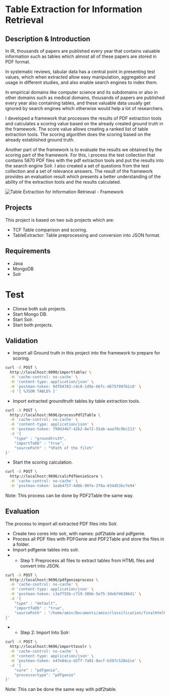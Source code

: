 # Table Extraction for Information Retrieval

## Description & Introduction
In IR, thousands of papers are published every year that contains valuable information such as tables which almost all of these papers are stored in PDF format.

In systematic reviews, tabular data has a central point in presenting test values, which when extracted allow easy manipulation, aggregation and usage in different studies, and also enable search engines to index them.

In empirical domains like computer science and its subdomains or also in other domains such as medical domains, thousands of papers are published every year also containing tables, and these valuable data usually get ignored by search engines which otherwise would help a lot of researchers.

I developed a framework that processes the results of PDF extraction tools and calculates a scoring value based on the already created ground truth in the framework. The score value allows creating a ranked list of table extraction tools. The scoring algorithm does the scoring based on the already established ground truth.

Another part of the framework is to evaluate the results we obtained by the scoring part of the framework. For this, i process the test collection that contains 5870 PDF files with the pdf extraction tools and put the results into the search engine Solr. I also created a set of questions from the test collection and a set of relevance answers. The result of the framework provides an evaluation result which presents a better understanding of the ability of the extraction tools and the results calculated.

![Table Extraction for Information Retrieval - Framework](https://cldup.com/uclqDPRVay.png)

## Projects
This project is based on two sub projects which are:
- TCF Table comparison and scoring.
- TableExtractor: Table preprocessing and conversion into JSON format.

## Requirements
- Java
- MongoDB
- Solr

# Test
- Clonse both sub projects.
- Start Mongo DB.
- Start Solr.
- Start both projects.

## Validation
- Import all Ground truth in this project into the framework to prepare for scoring.
```sh
curl -X POST \
  http://localhost:8090/importtable/ \
  -H 'cache-control: no-cache' \
  -H 'content-type: application/json' \
  -H 'postman-token: 9df84783-c4c0-1d9e-66fc-d675799f62c0' \
  -d '{ %JSON TABLE% }'
```
- Import extracted groundtruth tables by table extraction tools.
```sh
curl -X POST \
  http://localhost:9696/processPdf2Table \
  -H 'cache-control: no-cache' \
  -H 'content-type: application/json' \
  -H 'postman-token: 799434b7-42b2-8e72-55ab-aaa70c9bc213' \
  -d '{
	"type" : "groundtruth",
	"importToDb" : "true",
	"sourcePath" : "%Path of the file%"
}'
```
- Start the scoring calculation.
```sh
curl -X POST \
  http://localhost:9696/calcPdfGenieScore \
  -H 'cache-control: no-cache' \
  -H 'postman-token: 1eab4757-4d8b-907e-2f8a-834d53bcfe94'
```

Note: This process can be done by PDF2Table the same way.

## Evaluation
The process to import all extracted PDF files into Solr.
- Create two cores into solr, with names: pdf2table and pdfgenie.
- Process all PDF files with PDFGenie and PDF2Table and store the files in a folder.
- Import pdfgenie tables into solr.
- - Step 1: Preprocess all files to extract tables from HTML files and convert into JSON.
```sh
curl -X POST \
  http://localhost:9696/pdfgenieprocess \
  -H 'cache-control: no-cache' \
  -H 'content-type: application/json' \
  -H 'postman-token: c3a7f55b-c719-30bb-5e75-3deb74630641' \
  -d '{
	"type" : "default",
	"importToDb" : "true",
	"sourcePath" : "/home/amin/Documents/amin/classification/finalHtmlFiles_pdfgenie/all/"
}'
```
- - Step 2: Import Into Solr:
```sh
curl -X POST \
  http://localhost:9696/importtosolr \
  -H 'cache-control: no-cache' \
  -H 'content-type: application/json' \
  -H 'postman-token: e47e8dca-d27f-7a01-0acf-b397c528e2ce' \
  -d '{
	"core" : "pdfgenie",
	"processortype": "pdfgenie"
}'
```

Note: This can be done the same way with pdf2table.

